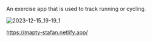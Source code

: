 An exercise app that is used to track running or cycling. 

![2023-12-15_19-19_1](https://github.com/StefanSchutte/Mapty/assets/127427422/8de5b841-6db2-4b9f-97c1-bb29b242d368)

https://mapty-stafan.netlify.app/
